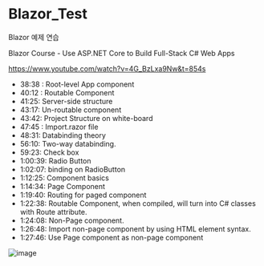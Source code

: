 # Blazor_Test
Blazor 예제 연습

Blazor Course - Use ASP.NET Core to Build Full-Stack C# Web Apps

https://www.youtube.com/watch?v=4G_BzLxa9Nw&t=854s

-  38:38 : Root-level App component
-  40:12 : Routable Component
-  41:25: Server-side structure
-  43:17:  Un-routable component
-  43:42:  Project Structure on white-board
-  47:45 :  Import.razor file
-  48:31:  Databinding theory
-  56:10:  Two-way databinding.
-  59:23:  Check box
-  1:00:39: Radio Button
-  1:02:07:  binding on RadioButton
-  1:12:25: Component basics
-  1:14:34:  Page Component
-  1:19:40:  Routing for paged component
-  1:22:38:  Routable Component, when compiled, will turn into C# classes with Route attribute.
-  1:24:08:  Non-Page component.
-  1:26:48:  Import non-page component by using HTML element syntax.
-  1:27:46:  Use Page component as non-page component

![image](https://user-images.githubusercontent.com/97278496/173019038-7dc3a691-bfd8-4a0a-9d90-f0d79950fe18.png)
